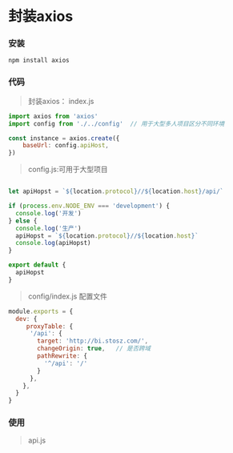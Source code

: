 # 封装axios

### 安装

`npm install axios`

### 代码

> 封装axios： index.js

```js
import axios from 'axios'
import config from './../config'  // 用于大型多人项目区分不同环境

const instance = axios.create({
    baseUrl: config.apiHost,
})
```

> config.js:可用于大型项目

```js

let apiHopst = `${location.protocol}//${location.host}/api/`

if (process.env.NODE_ENV === 'development') {
  console.log('开发')
} else {
  console.log('生产')
  apiHopst = `${location.protocol}//${location.host}`
  console.log(apiHopst)
}

export default {
  apiHopst
}
```

> config/index.js 配置文件

```js
module.exports = {
  dev: {
     proxyTable: {
      '/api': {
        target: 'http://bi.stosz.com/',
        changeOrigin: true,   // 是否跨域
        pathRewrite: {
          '^/api': '/'
        }
      },
    },
  }
}
```

###  使用

> api.js

```js

```

